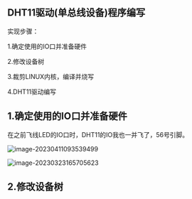 ## DHT11驱动(单总线设备)程序编写





实现步骤：

1.确定使用的IO口并准备硬件

2.修改设备树

3.裁剪LINUX内核，编译并烧写

4.DHT11驱动编写



## 1.确定使用的IO口并准备硬件

在之前飞线LED的IO口时，DHT11的IO我也一并飞了，56号引脚。

![image-20230411093539499](C:\Users\11148\AppData\Roaming\Typora\typora-user-images\image-20230411093539499.png)

![image-20230323165705623](C:\Users\11148\AppData\Roaming\Typora\typora-user-images\image-20230323165705623.png)



## 2.修改设备树



